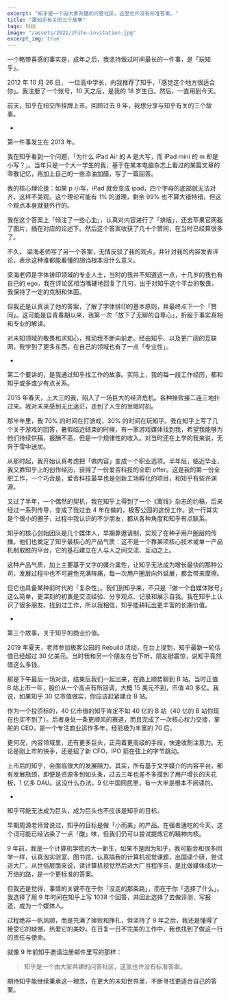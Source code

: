 ```yaml
---
excerpt: "知乎是一个由大家共建的问答社区，这里也许没有标准答案。"
title: "跟知乎有关的三个故事"
tags: 科技
image: "/assets/2021/zhihu-invitation.jpg"
excerpt_img: true
---
```


一个略带喜感的事实是，成年之后，我坚持做过时间最长的一件事，是「玩知乎」。

2012 年 10 月 26 日， 一位高中学长，向我推荐了知乎，「感觉这个地方很适合你」。我注册了一个账号，10 天之后，是我的 18 岁生日。然后，一直用到今天。

前天，知乎在纽交所挂牌上市。回顾过去 9 年，我想分享与知乎有关的三个故事。

-

第一件事发生在 2013 年。

我在知乎看到一个问题，「为什么 iPad Air 的 A 是大写，而 iPad mini 的 m 却是小写？」。当年只是一个大一学生的我，基于在某本电脑杂志上看过的某篇文章的零散记忆，再加上自己的一些添油加醋，写了一篇回答。

我的核心理论是：如果 p 小写，iPad 就会变成 ipad，四个字母的底部就无法对齐，这样不美观。这个理论可能有 1% 的道理，剩余 99% 也不算大错特错，但这个观点本身就挺外行的。

我在这个答案上「倾注了一些心血」，认真对内容进行了「排版」，还去苹果官网截了图片，插在对应的论述下。然后这个答案收获了几十个赞同，在当时已经算很多了。

不久， 梁海老师写了另一个答案，无情反驳了我的观点，并针对我的内容发表评论，表示这种谁都能看懂的胡诌根本没什么意义。

梁海老师是字体排印领域的专业人士，当时的我并不知道这一点，十几岁的我也有自己的 ego，我在评论区相当嘴硬地回复了几句，出于对知乎这个平台的敬畏，我保持了一定的克制和体面。

但我还是认真读了他的答案，了解了字体排印的基本原则，并最终点下一个「赞同」。这可能是自青春期以来，我第一次「放下了无聊的自尊心」，折服于事实真相和专业的解读。

对未知领域的敬畏和求知心，推动我不断向前走。经由知乎、以及更广阔的互联网，我学到了更多东西，在自己的领域也有了一点「专业性」。

-

第二个要讲的，是我通过知乎找工作的故事。实际上，我的每一段工作经历，都和知乎或多或少有点关系。

2015 年春天，上大三的我，陷入了一场巨大的经济危机。各种挫败接二连三地扑过来。我对未来感到无比迷茫，走到了人生的至暗时刻。

那半年里，我 70% 的时间在打游戏，30% 的时间在玩知乎。我在知乎上写了几个关于游戏的回答，暑假临近结束的时候，有一家游戏媒体找到我，希望我能够为他们持续供稿，报酬不高，但是一个规律性的收入。对当时还在上学的我来说，无异于雪中送炭。

从那时起，我开始认真考虑把「做内容」变成一个职业选项。半年后，临近毕业，我又靠知乎上的创作经历，获得了一份爱否科技的全职 offer。这是我的第一份全职工作，一个巧合是，爱否科技最早也是创新工场孵化的项目，和知乎有些许渊源。

又过了半年，一个偶然的契机，我在知乎上得到了一个《离线》杂志的约稿，后来经过一系列传导，变成了我过去 4 年在做的，极客公园的这份工作。这一行其实是个很小的圈子，过程中我认识的不少朋友，都从各种角度和知乎有点联系。

知乎的核心创始团队是几个媒体人，早期靠邀请制，实现了在种子用户圈层的传播。他们也奠定了知乎最核心的产品气质：这不是一个靠某项核心技术或单一产品机制取胜的平台，它的基石建立在人与人之间交流、互动之上。

这种产品气质，加上主要基于文字的媒介属性，让知乎无法成为增长最快的那种公司，发展过程中也不可避免充满阵痛，每一次用户圈层向外延展，都会带来摩擦。

但它也具备某种前时代的「复杂性」。我们到知乎来，不只是「做一个自媒体账号」这么简单，更深刻的初衷是交流经验、分享观点、记录和展示自我。我在知乎上认识了很多朋友，找到过工作，所以我相信，知乎能耕耘出更丰富的长期价值。

-

第三个故事，关于知乎的商业价值。

2019 年夏天，老师参加极客公园的 Rebuild 活动，在台上提到，知乎最新一轮估值已经超过 30 亿美元。当时我和另一个朋友在台下听，朋友挺震惊，说知乎竟然值这么多钱。

那是下午最后一场对谈，结束后我们一起出来，在路上顺势聊到 B 站。当时正值 B 站上市一年，股价从一个高点有所回调，大概 15 美元不到，市值 40 多亿。我说，如果知乎 30 亿市值做实，你应该赶紧建仓 B 站。

作为一个投资标的，40 亿市值的知乎肯定不如 40 亿的 B 站（40 亿的 B 站你现在也买不到了）。后者身处一条更顺风的赛道，而且完成了一次核心权力交接，掌舵的 CEO，是一个专注商业运作多年，经验极为丰富的 70 后。

更何况，内容领域里，还有更多巨头，正用着更高级的手段，快速收割注意力。无论是刚上市的快手，还是招了新 CFO，IPO 箭在弦上的字节跳动。

上市后的知乎，会面临很大的发展阻力。其实，所有基于文字媒介的内容平台，都有发展瓶颈，即便是资源多到如头条，过去三年也差不多摸到了用户增长的天花板，1 亿多 DAU。这没什么办法，9 亿中国网民里，有一大半是根本不阅读的。

-

知乎可能无法成为巨头，成为巨头也不应该是知乎的目标。

早期周源老师曾说过，知乎的目标是做「小而美」的产品。在强者通吃的今天，这个词可能已经沾染了一点「酸」味，但我们仍可以尝试提炼它的精神内核。

9 年前，我是一个计算机学院的大一新生，如果不是因为知乎，我可能会和很多同学一样，认真泡实验室、图书馆，认真搞我的计算机视觉课题，出国读个研，尝试进大厂。从世俗层面来说，读计算机视觉然后进大厂当程序员，是比做媒体成功一万倍的路，是一个更标准的答案。

但我还是觉得，事情的关键不在于你「没走的那条路」，而在于你「选择了什么」。我选择了用 9 年时间在知乎上写 1038 个回答，并因此选择了去做评测、写报道，成为一个媒体人。

过程绝非一帆风顺，而是充满了挫败和挣扎，但坚持了 9 年之后，我还是懂得了接受它的缺憾，热爱它的美妙。在日复一日不完美的工作中，我也找到了做这一行的责任与使命。

就像 9 年前知乎邀请注册邮件里写的那样：

> 知乎是一个由大家共建的问答社区，这里也许没有标准答案。

期待知乎能继续秉承这一理念，在更大的未知世界里，不断寻找更适合自己的答案。